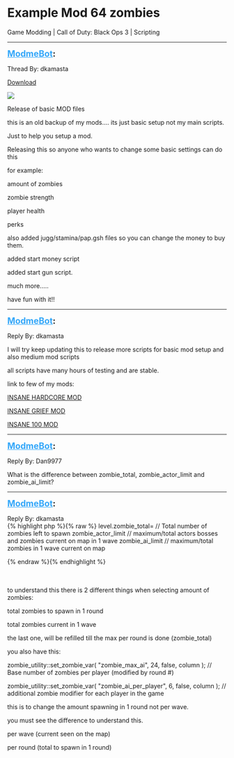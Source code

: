 # Example Mod 64 zombies
Game Modding | Call of Duty: Black Ops 3 | Scripting

---
<strong style="font-size: 1.4em;"><span style="text-decoration: underline;text-decoration-color: #34a7f9;"><span style="color:#34a7f9;">ModmeBot</span></span>:</strong>

<p>Thread By: dkamasta<br /><p style="text-align:left;"><a href="https://mega.nz/#!z0BnlBgC!3VIm-eLw7CwG1QH54KjoDOk7Uj-GxEQFbBjf1prXzdk">Download</a></p><p style="text-align:left;"></p><p style="text-align:left;"></p><p style="text-align:left;"><img style="max-width: 500px;" src="http://static1.gamespot.com/uploads/scale_medium/mig/9/6/9/0/2279690-insane_97156_screen.jpg"></p><p style="text-align:left;"></p><p style="text-align:left;">Release of basic MOD files</p><p style="text-align:left;"></p><p style="text-align:left;">this is an old backup of my mods.... its just basic setup not my main scripts.</p><p style="text-align:left;">Just to help you setup a mod.</p><p style="text-align:left;"></p><p style="text-align:left;">Releasing this so anyone who wants to change some basic settings can do this</p><p style="text-align:left;">for example:</p><p style="text-align:left;">amount of zombies</p><p style="text-align:left;">zombie strength</p><p style="text-align:left;">player health</p><p style="text-align:left;">perks</p><p style="text-align:left;">also added jugg/stamina/pap.gsh files so you can change the money to buy them.</p><p style="text-align:left;"></p><p style="text-align:left;">added start money script</p><p style="text-align:left;">added start gun script.</p><p style="text-align:left;"></p><p style="text-align:left;">much more.....</p><p style="text-align:left;"></p><p style="text-align:left;">have fun with it!!</p></p>

---
<strong style="font-size: 1.4em;"><span style="text-decoration: underline;text-decoration-color: #34a7f9;"><span style="color:#34a7f9;">ModmeBot</span></span>:</strong>

<p>Reply By: dkamasta<br /><p style="text-align:left;">I will try keep updating this to release more scripts for basic mod setup and also medium mod scripts</p><p style="text-align:left;"></p><p style="text-align:left;">all scripts have many hours of testing and are stable.</p><p style="text-align:left;"></p><p style="text-align:left;">link to few of my mods:</p><p style="text-align:left;"></p><p style="text-align:left;"><a href="http://steamcommunity.com/sharedfiles/filedetails/?id=820081597">INSANE HARDCORE MOD</a></p><p style="text-align:left;"></p><p style="text-align:left;"><a href="http://steamcommunity.com/sharedfiles/filedetails/?id=854692986">INSANE GRIEF MOD</a></p><p style="text-align:left;"></p><p style="text-align:left;"><a href="http://steamcommunity.com/sharedfiles/filedetails/?id=780232065">INSANE 100 MOD</a></p></p>

---
<strong style="font-size: 1.4em;"><span style="text-decoration: underline;text-decoration-color: #34a7f9;"><span style="color:#34a7f9;">ModmeBot</span></span>:</strong>

<p>Reply By: Dan9977<br /><p style="text-align:left;">What is the difference between zombie_total, zombie_actor_limit and zombie_ai_limit?</p></p>

---
<strong style="font-size: 1.4em;"><span style="text-decoration: underline;text-decoration-color: #34a7f9;"><span style="color:#34a7f9;">ModmeBot</span></span>:</strong>

<p>Reply By: dkamasta<br />{% highlight php %}{% raw %}
level.zombie_total= 	// Total number of zombies left to spawn
zombie_actor_limit  // maximum/total actors bosses and zombies current on map in 1 wave
zombie_ai_limit  // maximum/total zombies in 1 wave current on map

{% endraw %}{% endhighlight %}
<br /><br /><br /><p style="text-align:left;">to understand this there is 2 different things when selecting amount of zombies:</p><p style="text-align:left;">total zombies to spawn in 1 round</p><p style="text-align:left;">total zombies current in 1 wave</p><p style="text-align:left;">the last one, will be refilled till the max per round is done (zombie_total)</p><p style="text-align:left;"></p><p style="text-align:left;">you also have this:</p><p style="text-align:left;"></p><p style="text-align:left;">zombie_utility::set_zombie_var( &quot;zombie_max_ai&quot;,                     24,        false,    column );    //    Base number of zombies per player (modified by round #)<p style="text-align:left;"></p>zombie_utility::set_zombie_var( &quot;zombie_ai_per_player&quot;,             6,        false,    column );    //    additional zombie modifier for each player in the game</p><p style="text-align:left;">this is to change the amount spawning in 1 round not per wave.</p><p style="text-align:left;"></p><p style="text-align:left;">you must see the difference to understand this.</p><p style="text-align:left;"></p><p style="text-align:left;">per wave (current seen on the map)</p><p style="text-align:left;">per round (total to spawn in 1 round)</p></p>
